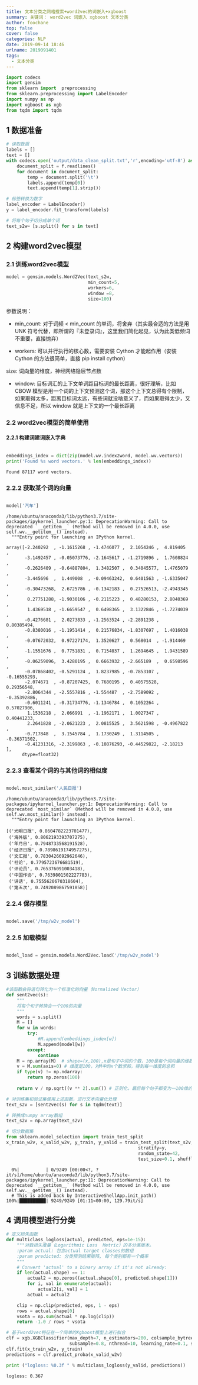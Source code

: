 ```yaml
---
title: 文本分类之网格搜索+word2vec的词嵌入+xgboost
summary: 关键词： word2vec 词嵌入 xgboost 文本分类
author: foochane
top: false
cover: false
categories: NLP
date: 2019-09-14 18:46
urlname: 2019091401
tags:
  - 文本分类
---
```




```python
import codecs
import gensim
from sklearn import  preprocessing
from sklearn.preprocessing import LabelEncoder
import numpy as np
import xgboost as xgb
from tqdm import tqdm
```

##  1 数据准备


```python
# 读取数据
labels = []
text = []
with codecs.open('output/data_clean_split.txt','r',encoding='utf-8') as f:
    document_split = f.readlines()
    for document in document_split:
        temp = document.split('\t')
        labels.append(temp[0])
        text.append(temp[1].strip())  

# 标签转换为数字
label_encoder = LabelEncoder()
y = label_encoder.fit_transform(labels)

# 将每个句子切分成单个词
text_s2w= [s.split() for s in text]
```

## 2 构建word2vec模型

### 2.1 训练word2vec模型



```python
model = gensim.models.Word2Vec(text_s2w,
                               min_count=5,
                               workers=6,
                               window =8,
                               size=100)
```

参数说明：

- min_count: 对于词频 < min_count 的单词，将舍弃（其实最合适的方法是用 UNK 符号代替，即所谓的『未登录词』，这里我们简化起见，认为此类低频词不重要，直接抛弃）

- workers: 可以并行执行的核心数，需要安装 Cython 才能起作用（安装 Cython 的方法很简单，直接 pip install cython）

size: 词向量的维度，神经网络隐层节点数

- window: 目标词汇的上下文单词距目标词的最长距离，很好理解，比如 CBOW 模型是用一个词的上下文预测这个词，那这个上下文总得有个限制，如果取得太多，距离目标词太远，有些词就没啥意义了，而如果取得太少，又信息不足，所以 window 就是上下文的一个最长距离

### 2.2 word2vec模型的简单使用
#### 2.2.1 构建词建词嵌入字典


```python

embeddings_index = dict(zip(model.wv.index2word, model.wv.vectors))
print('Found %s word vectors.' % len(embeddings_index))
```

    Found 87117 word vectors.


### 2.2.2 获取某个词的向量


```python

model['汽车']

```

    /home/ubuntu/anaconda3/lib/python3.7/site-packages/ipykernel_launcher.py:1: DeprecationWarning: Call to deprecated `__getitem__` (Method will be removed in 4.0.0, use self.wv.__getitem__() instead).
      """Entry point for launching an IPython kernel.

    array([-2.240292  , -1.1615268 , -1.4746077 ,  2.1054246 ,  4.819405  ,
           -3.1492457 , -0.05073776, -2.1645617 , -1.2719896 ,  1.7608824 ,
           -0.2626409 , -0.64887804,  1.3482507 ,  0.34045577,  1.4765079 ,
           -3.445696  ,  1.449008  , -0.09463242,  0.6401563 , -1.6335047 ,
           -0.30473268,  2.6725786 , -0.1342183 ,  0.27526513, -2.4943345 ,
            0.27751288, -1.9030106 , -0.2115223 ,  0.48280153,  2.8040369 ,
            1.4369518 , -1.6659547 ,  0.6498365 ,  3.1322846 , -1.7274039 ,
           -0.4276681 ,  2.0273833 , -1.2563524 , -2.2891238 ,  0.80385494,
           -0.8380016 , -1.1951414 ,  0.21576834, -1.8307697 ,  1.4016038 ,
           -0.07672032,  0.97227174,  1.3520627 ,  0.568014  , -1.914469  ,
           -1.1551676 ,  0.7751831 ,  0.7154037 ,  1.2694645 ,  1.9431589 ,
           -0.06259096,  3.4280195 ,  0.6663932 , -2.665189  ,  0.6598596 ,
           -0.07868402, -0.5291124 ,  1.8237985 , -0.7853107 , -0.16555293,
           -2.074671  , -0.87207425,  0.7680195 ,  0.40575528,  0.29356548,
           -2.8064344 , -2.5557816 , -1.554487  , -2.7589092 , -0.35392886,
           -0.6011241 , -0.31734776, -1.1346784 ,  0.1052264 ,  0.57027906,
            1.1536218 ,  2.066991  , -1.1962171 ,  1.0027347 ,  0.40441233,
            2.2641828 , -2.0621223 ,  2.0815525 ,  3.5621598 , -0.4967822 ,
           -0.717848  ,  3.1545784 ,  1.1730249 ,  1.3114505 , -0.36371502,
           -0.41231316, -2.3199863 , -0.10876293, -0.44529822, -2.18213   ],
          dtype=float32)



### 2.2.3 查看某个词的与其他词的相似度


```python

model.most_similar('人民日报')

```

    /home/ubuntu/anaconda3/lib/python3.7/site-packages/ipykernel_launcher.py:1: DeprecationWarning: Call to deprecated `most_similar` (Method will be removed in 4.0.0, use self.wv.most_similar() instead).
      """Entry point for launching an IPython kernel.

    [('光明日报', 0.8604782223701477),
     ('海外版', 0.8062193393707275),
     ('年月日', 0.7948733568191528),
     ('经济日报', 0.7898619174957275),
     ('文汇报', 0.7830426692962646),
     ('社论', 0.7795723676681519),
     ('评论员', 0.765376091003418),
     ('中国作协', 0.7639801502227783),
     ('讲话', 0.7555620670318604),
     ('第五次', 0.7492089867591858)]



### 2.2.4 保存模型


```python

model.save('/tmp/w2v_model')

```

### 2.2.5 加载模型


```python

model_load = gensim.models.Word2Vec.load('/tmp/w2v_model')

```

## 3 训练数据处理




```python
#该函数会将语句转化为一个标准化的向量（Normalized Vector）
def sent2vec(s):
    """
    将每个句子转换会一个100的向量
    """
    words = s.split()
    M = []
    for w in words:
        try:
            #M.append(embeddings_index[w])
            M.append(model[w])
        except:
            continue
    M = np.array(M)  # shape=(x,100),x是句子中词的个数，100是每个词向量的维数
    v = M.sum(axis=0) # 维度是100，对M中的x个数求和，得到每一维度的总和
    if type(v) != np.ndarray: 
        return np.zeros(100)
    
    return v / np.sqrt((v ** 2).sum()) # 正则化，最后每个句子都变为一100维的向量
```


```python
# 对训练集和验证集使用上述函数，进行文本向量化处理
text_s2v = [sent2vec(s) for s in tqdm(text)]

# 转换成numpy array数组
text_s2v = np.array(text_s2v)

# 切分数据集
from sklearn.model_selection import train_test_split
x_train_w2v, x_valid_w2v, y_train, y_valid = train_test_split(text_s2v, y, 
                                                  stratify=y, 
                                                  random_state=42, 
                                                  test_size=0.1, shuffle=True)
```

      0%|          | 0/9249 [00:00<?, ?it/s]/home/ubuntu/anaconda3/lib/python3.7/site-packages/ipykernel_launcher.py:11: DeprecationWarning: Call to deprecated `__getitem__` (Method will be removed in 4.0.0, use self.wv.__getitem__() instead).
      # This is added back by InteractiveShellApp.init_path()
    100%|██████████| 9249/9249 [01:11<00:00, 129.79it/s]


## 4 调用模型进行分类


```python
# 定义损失函数
def multiclass_logloss(actual, predicted, eps=1e-15):
    """对数损失度量（Logarithmic Loss  Metric）的多分类版本。
    :param actual: 包含actual target classes的数组
    :param predicted: 分类预测结果矩阵, 每个类别都有一个概率
    """
    # Convert 'actual' to a binary array if it's not already:
    if len(actual.shape) == 1:
        actual2 = np.zeros((actual.shape[0], predicted.shape[1]))
        for i, val in enumerate(actual):
            actual2[i, val] = 1
        actual = actual2

    clip = np.clip(predicted, eps, 1 - eps)
    rows = actual.shape[0]
    vsota = np.sum(actual * np.log(clip))
    return -1.0 / rows * vsota
```


```python
# 基于word2vec特征在一个简单的Xgboost模型上进行拟合
clf = xgb.XGBClassifier(max_depth=7, n_estimators=200, colsample_bytree=0.8, 
                        subsample=0.8, nthread=10, learning_rate=0.1, silent=False)
clf.fit(x_train_w2v, y_train)
predictions = clf.predict_proba(x_valid_w2v)

print ("logloss: %0.3f " % multiclass_logloss(y_valid, predictions))
```

    logloss: 0.367 

